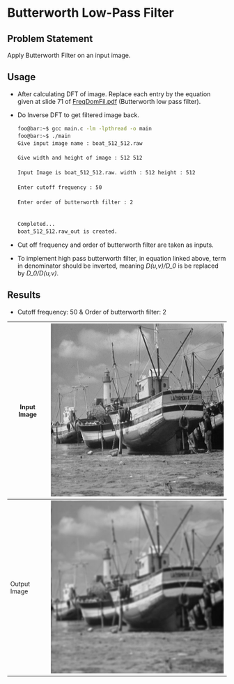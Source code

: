 # Butterworth Low-Pass Filter

## Problem Statement
Apply Butterworth Filter on an input image.


## Usage
* After calculating DFT of image. Replace each entry by the equation given at slide 71 of [FreqDomFil.pdf](../A10/FreqDomFil.pdf) (Butterworth low pass filter).
* Do Inverse DFT to get filtered image back.

    ```bash
    foo@bar:~$ gcc main.c -lm -lpthread -o main
    foo@bar:~$ ./main
    Give input image name : boat_512_512.raw

    Give width and height of image : 512 512

    Input Image is boat_512_512.raw. width : 512 height : 512 

    Enter cutoff frequency : 50

    Enter order of butterworth filter : 2


    Completed...
    boat_512_512.raw_out is created.
    ```

- Cut off frequency and order of butterworth filter are taken as inputs.

- To implement high pass butterworth filter, in equation linked above, term in denominator should be inverted, meaning *D(u,v)/D_0* is be replaced by *D_0/D(u,v)*.

## Results

- Cutoff frequency: 50 & Order of butterworth filter: 2

| Input Image | ![](../A3/boat_512_512.jpg) |
|-|-|
| Output Image | ![](./boat_512_512.raw_out.jpg) | 